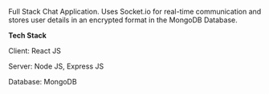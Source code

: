 Full Stack Chat Application. Uses Socket.io for real-time communication and stores user details in an encrypted format in the MongoDB Database.

**Tech Stack**

Client: React JS

Server: Node JS, Express JS

Database: MongoDB
